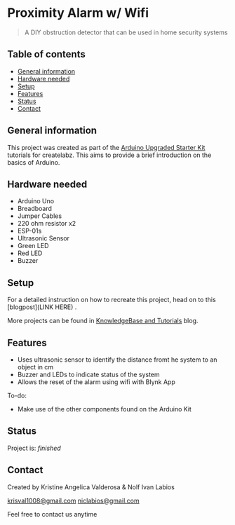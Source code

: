 # Proximity Alarm w/ Wifi
> A DIY obstruction detector that can be used in home security systems

## Table of contents
* [General information](#general-information)
* [Hardware needed](#hardware-needed)
* [Setup](#setup)
* [Features](#features)
* [Status](#status)
* [Contact](#contact)

## General information
This project was created as part of the [Arduino Upgraded Starter Kit](https://store.createlabz.com/products/kit-04-2?_pos=1&_sid=df21431e7&_ss=r) tutorials for createlabz. This aims to provide a brief introduction on the basics of Arduino.

## Hardware needed
* Arduino Uno
* Breadboard
* Jumper Cables
* 220 ohm resistor x2
* ESP-01s
* Ultrasonic Sensor
* Green LED
* Red LED
* Buzzer

## Setup
For a detailed instruction on how to recreate this project, head on to this [blogpost](LINK HERE) .

More projects can be found in [KnowledgeBase and Tutorials](https://store.createlabz.com/blogs/createlabz-tutorials) blog.

## Features
* Uses ultrasonic sensor to identify the distance fromt he system to an object in cm
* Buzzer and LEDs to indicate status of the system
* Allows the reset of the alarm using wifi with Blynk App

To-do:
* Make use of the other components found on the Arduino Kit

## Status
Project is: _finished_

## Contact
Created by Kristine Angelica Valderosa & Nolf Ivan Labios

krisval1008@gmail.com
niclabios@gmail.com

Feel free to contact us anytime 

